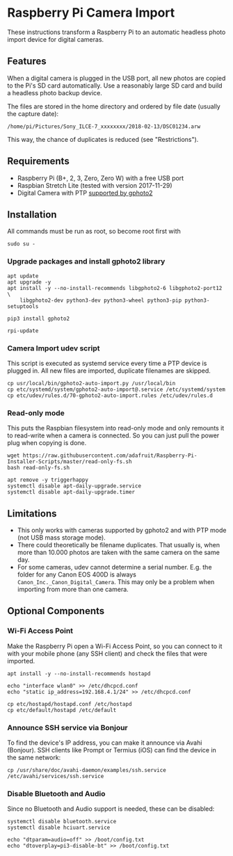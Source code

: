 # Raspberry Pi Camera Import

These instructions transform a Raspberry Pi to an automatic headless photo import device for digital cameras.

## Features

When a digital camera is plugged in the USB port, all new photos are copied to the Pi's SD card automatically. Use a reasonably large SD card and build a headless photo backup device.

The files are stored in the home directory and ordered by file date (usually the capture date):

`/home/pi/Pictures/Sony_ILCE-7_xxxxxxxx/2018-02-13/DSC01234.arw`

This way, the chance of duplicates is reduced (see "Restrictions").

## Requirements

- Raspberry Pi (B+, 2, 3, Zero, Zero W) with a free USB port
- Raspbian Stretch Lite (tested with version 2017-11-29)
- Digital Camera with PTP [supported by gphoto2](http://gphoto.org/proj/libgphoto2/support.php)

## Installation

All commands must be run as root, so become root first with

```
sudo su -
```

### Upgrade packages and install gphoto2 library

```
apt update
apt upgrade -y
apt install -y --no-install-recommends libgphoto2-6 libgphoto2-port12 \ 
    libgphoto2-dev python3-dev python3-wheel python3-pip python3-setuptools

pip3 install gphoto2

rpi-update
```

### Camera Import udev script

This script is executed as systemd service every time a PTP device is plugged in. All new files are imported, duplicate filenames are skipped.

```
cp usr/local/bin/gphoto2-auto-import.py /usr/local/bin
cp etc/systemd/system/gphoto2-auto-import@.service /etc/systemd/system
cp etc/udev/rules.d/70-gphoto2-auto-import.rules /etc/udev/rules.d
```

### Read-only mode

This puts the Raspbian filesystem into read-only mode and only remounts it to read-write when a camera is connected. So you can just pull the power plug when copying is done.

```
wget https://raw.githubusercontent.com/adafruit/Raspberry-Pi-Installer-Scripts/master/read-only-fs.sh
bash read-only-fs.sh

apt remove -y triggerhappy
systemctl disable apt-daily-upgrade.service
systemctl disable apt-daily-upgrade.timer
```

## Limitations

- This only works with cameras supported by gphoto2 and with PTP mode (not USB mass storage mode).
- There could theoretically be filename duplicates. That usually is, when more than 10.000 photos are taken with the same camera on the same day.
- For some cameras, udev cannot determine a serial number. E.g. the folder for any Canon EOS 400D is always `Canon_Inc._Canon_Digital_Camera`. This may only be a problem when importing from more than one camera.

## Optional Components

### Wi-Fi Access Point

Make the Raspberry Pi open a Wi-Fi Access Point, so you can connect to it with your mobile phone (any SSH client) and check the files that were imported.

```
apt install -y --no-install-recommends hostapd

echo "interface wlan0" >> /etc/dhcpcd.conf
echo "static ip_address=192.168.4.1/24" >> /etc/dhcpcd.conf

cp etc/hostapd/hostapd.conf /etc/hostapd
cp etc/default/hostapd /etc/default
```

### Announce SSH service via Bonjour

To find the device's IP address, you can make it announce via Avahi (Bonjour). SSH clients like Prompt or Termius (iOS) can find the device in the same network:

```
cp /usr/share/doc/avahi-daemon/examples/ssh.service /etc/avahi/services/ssh.service
```

### Disable Bluetooth and Audio

Since no Bluetooth and Audio support is needed, these can be disabled:

```
systemctl disable bluetooth.service
systemctl disable hciuart.service

echo "dtparam=audio=off" >> /boot/config.txt
echo "dtoverplay=pi3-disable-bt" >> /boot/config.txt
```
